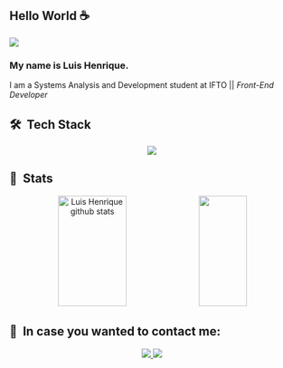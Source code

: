 ## Hello World  :coffee:

![](https://komarev.com/ghpvc/?username=lhenriquedeveloper)

### My name is Luis Henrique.

I am a Systems Analysis and Development student at IFTO || *Front-End Developer*


## 🛠 &nbsp;Tech Stack

<p align="center">
  <a href="https://skillicons.dev">
    <img src="https://skillicons.dev/icons?i=html,css,js,ts,nodejs,angular,react,sass,tailwind,figma,vscode,vite,git,github,firebase" />
  </a>
</p>

## :page_with_curl: &nbsp;Stats

  <div align="center">  
  <img width="49%" height="195px" src="https://github-readme-stats.vercel.app/api?username=lhenriquedeveloper&show_icons=true&count_private=true&hide_border=true&title_color=00bfbf&icon_color=00bfbf&text_color=c9d1d9&bg_color=0d1117" alt="Luis Henrique github stats" /> 
  <img width="41%" height="195px" src="https://github-readme-stats.vercel.app/api/top-langs/?username=lhenriquedeveloper&layout=compact&hide_border=true&title_color=00bfbf&text_color=00bfbf&bg_color=0d1117" />
</div>


 ## 👥 &nbsp;In case you wanted to contact me:
 
 <p align="center">
  <a href="https://www.instagram.com/lhenriques24/" alt="Instagram">
    <img src="https://img.shields.io/badge/Instagram-E4405F?style=for-the-badge&logo=instagram&logoColor=white"/>
  </a>
  
  <a href="https://www.linkedin.com/in/lhenriquedev/" alt="Linkedin">
    <img src="https://img.shields.io/badge/LinkedIn-0077B5?style=for-the-badge&logo=linkedin&logoColor=white"/>
  </a>
</p>
